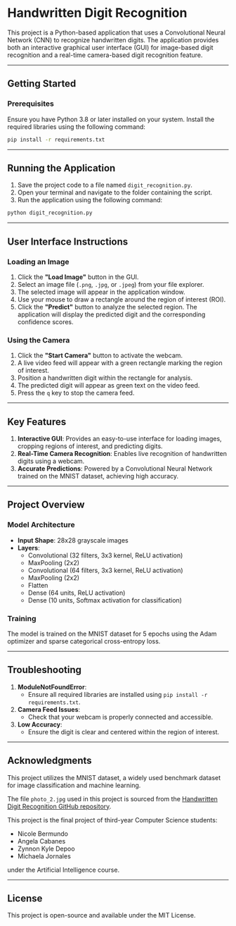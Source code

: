 # Handwritten Digit Recognition

This project is a Python-based application that uses a Convolutional Neural Network (CNN) to recognize handwritten digits. The application provides both an interactive graphical user interface (GUI) for image-based digit recognition and a real-time camera-based digit recognition feature.

---

## **Getting Started**

### **Prerequisites**
Ensure you have Python 3.8 or later installed on your system. Install the required libraries using the following command:

```bash
pip install -r requirements.txt
```

---

## **Running the Application**

1. Save the project code to a file named `digit_recognition.py`.
2. Open your terminal and navigate to the folder containing the script.
3. Run the application using the following command:

```bash
python digit_recognition.py
```

---

## **User Interface Instructions**

### **Loading an Image**
1. Click the **"Load Image"** button in the GUI.
2. Select an image file (`.png`, `.jpg`, or `.jpeg`) from your file explorer.
3. The selected image will appear in the application window.
4. Use your mouse to draw a rectangle around the region of interest (ROI).
5. Click the **"Predict"** button to analyze the selected region. The application will display the predicted digit and the corresponding confidence scores.

### **Using the Camera**
1. Click the **"Start Camera"** button to activate the webcam.
2. A live video feed will appear with a green rectangle marking the region of interest.
3. Position a handwritten digit within the rectangle for analysis.
4. The predicted digit will appear as green text on the video feed.
5. Press the `q` key to stop the camera feed.

---

## **Key Features**

1. **Interactive GUI**: Provides an easy-to-use interface for loading images, cropping regions of interest, and predicting digits.
2. **Real-Time Camera Recognition**: Enables live recognition of handwritten digits using a webcam.
3. **Accurate Predictions**: Powered by a Convolutional Neural Network trained on the MNIST dataset, achieving high accuracy.

---

## **Project Overview**

### **Model Architecture**
- **Input Shape**: 28x28 grayscale images
- **Layers**:
  - Convolutional (32 filters, 3x3 kernel, ReLU activation)
  - MaxPooling (2x2)
  - Convolutional (64 filters, 3x3 kernel, ReLU activation)
  - MaxPooling (2x2)
  - Flatten
  - Dense (64 units, ReLU activation)
  - Dense (10 units, Softmax activation for classification)

### **Training**
The model is trained on the MNIST dataset for 5 epochs using the Adam optimizer and sparse categorical cross-entropy loss.

---

## **Troubleshooting**

1. **ModuleNotFoundError**:
   - Ensure all required libraries are installed using `pip install -r requirements.txt`.
2. **Camera Feed Issues**:
   - Check that your webcam is properly connected and accessible.
3. **Low Accuracy**:
   - Ensure the digit is clear and centered within the region of interest.

---

## **Acknowledgments**
This project utilizes the MNIST dataset, a widely used benchmark dataset for image classification and machine learning.

The file `photo_2.jpg` used in this project is sourced from the [Handwritten Digit Recognition GitHub repository](https://github.com/ehsanmqn/handwritten-digit-recognition/blob/master/photo_2.jpg).

This project is the final project of third-year Computer Science students:
- Nicole Bermundo
- Angela Cabanes
- Zynnon Kyle Depoo
- Michaela Jornales

under the Artificial Intelligence course.

---

## **License**
This project is open-source and available under the MIT License.
